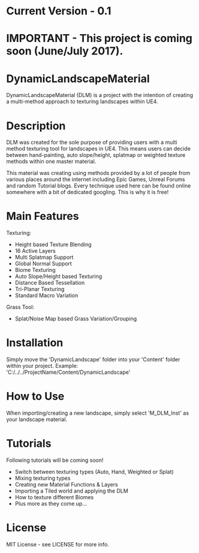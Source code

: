 # Current Version - 0.1

# IMPORTANT - This project is coming soon (June/July 2017).

# DynamicLandscapeMaterial
DynamicLandscapeMaterial (DLM) is a project with the intention of creating a multi-method approach to texturing landscapes within UE4. 

# Description
DLM was created for the sole purpose of providing users with a multi method texturing tool for landscapes in UE4. This means users can decide between hand-painting, auto slope/height, splatmap or weighted texture methods within one master material.

This material was creating using methods provided by a lot of people from various places around the internet including Epic Games, Unreal Forums and random Tutorial blogs.
Every technique used here can be found online somewhere with a bit of dedicated googling. This is why it is free!

# Main Features

Texturing:
- Height based Texture Blending
- 16 Active Layers
- Multi Splatmap Support
- Global Normal Support
- Biome Texturing
- Auto Slope/Height based Texturing
- Distance Based Tessellation
- Tri-Planar Texturing
- Standard Macro Variation

Grass Tool:
- Splat/Noise Map based Grass Variation/Grouping

# Installation
Simply move the 'DynamicLandscape' folder into your 'Content' folder within your project. 
Example: 'C:/../../ProjectName/Content/DynamicLandscape'

# How to Use
When importing/creating a new landscape, simply select 'M_DLM_Inst' as your landscape material.

# Tutorials
Following tutorials will be coming soon!
- Switch between texturing types (Auto, Hand, Weighted or Splat)
- Mixing texturing types
- Creating new Material Functions & Layers
- Importing a Tiled world and applying the DLM
- How to texture different Biomes
- Plus more as they come up...

# License
MIT License - see LICENSE for more info.
